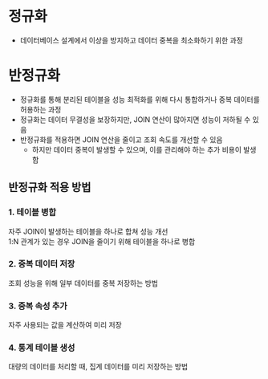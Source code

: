 # 정규화
- 데이터베이스 설계에서 이상을 방지하고 데이터 중복을 최소화하기 위한 과정 

# 반정규화
- 정규화를 통해 분리된 테이블을 성능 최적화를 위해 다시 통합하거나 중복 데이터를 허용하는 과정
- 정규화는 데이터 무결성을 보장하지만, JOIN 연산이 많아지면 성능이 저하될 수 있음
- 반정규화를 적용하면 JOIN 연산을 줄이고 조회 속도를 개선할 수 있음
    - 하지만 데이터 중복이 발생할 수 있으며, 이를 관리해야 하는 추가 비용이 발생함

## 반정규화 적용 방법
### 1. 테이블 병합
자주 JOIN이 발생하는 테이블을 하나로 합쳐 성능 개선   
1:N 관계가 있는 경우 JOIN을 줄이기 위해 테이블을 하나로 병합
### 2. 중복 데이터 저장 
조회 성능을 위해 일부 데이터를 중복 저장하는 방법
### 3. 중복 속성 추가 
자주 사용되는 값을 계산하여 미리 저장
### 4. 통계 테이블 생성
대량의 데이터를 처리할 때, 집계 데이터를 미리 저장하는 방법  
